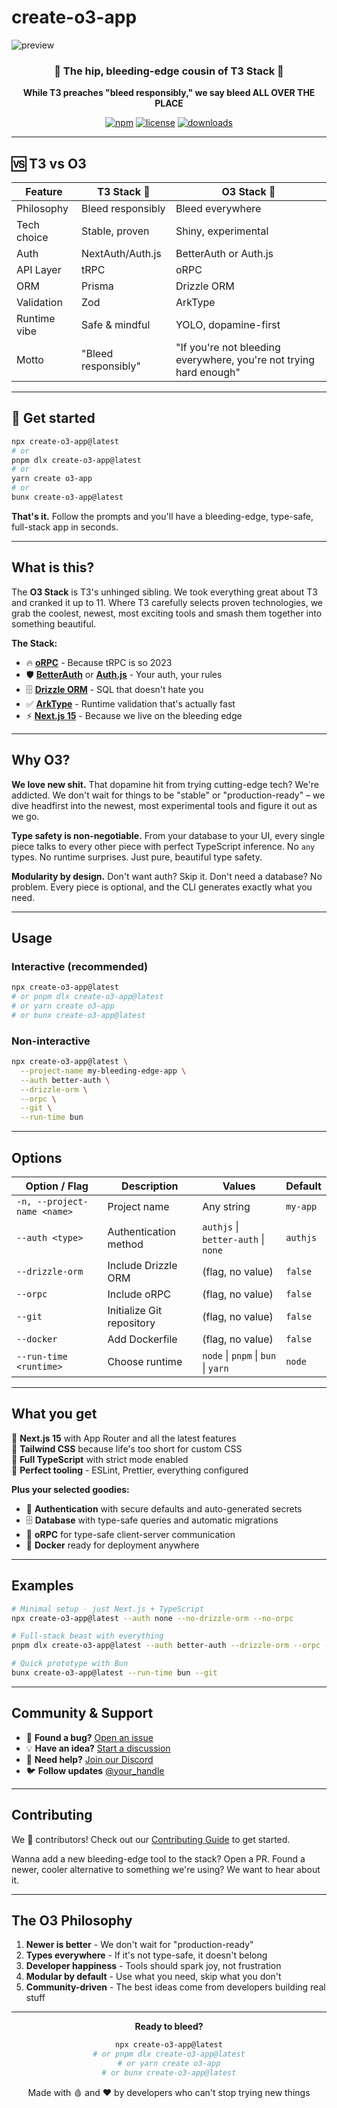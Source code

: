 # create-o3-app
![preview](https://res.cloudinary.com/tonyartz/image/upload/v1755974262/title_l6rwad.png)
<div align="center">
  <h3>🫧 The hip, bleeding-edge cousin of T3 Stack 🫧</h3>
  <p>
    <strong>While T3 preaches "bleed responsibly," we say bleed ALL OVER THE PLACE</strong>
  </p>
  
  [![npm](https://img.shields.io/npm/v/create-o3-app)](https://www.npmjs.com/package/create-o3-app)
  [![license](https://img.shields.io/github/license/your-org/create-o3-app)](LICENSE)
  [![downloads](https://img.shields.io/npm/dm/create-o3-app)](https://npmjs.com/package/create-o3-app)
</div>

---

## 🆚 T3 vs O3

| Feature      | T3 Stack 🧘         | O3 Stack 🫧                                                         |
| ------------ | ------------------- | ------------------------------------------------------------------ |
| Philosophy   | Bleed responsibly   | Bleed everywhere                                                   |
| Tech choice  | Stable, proven      | Shiny, experimental                                                |
| Auth         | NextAuth/Auth.js    | BetterAuth or Auth.js                                              |
| API Layer    | tRPC                | oRPC                                                               |
| ORM          | Prisma              | Drizzle ORM                                                        |
| Validation   | Zod                 | ArkType                                                            |
| Runtime vibe | Safe & mindful      | YOLO, dopamine-first                                               |
| Motto        | "Bleed responsibly" | "If you're not bleeding everywhere, you're not trying hard enough" |

---

## 🚀 Get started

```bash
npx create-o3-app@latest
# or
pnpm dlx create-o3-app@latest
# or
yarn create o3-app
# or
bunx create-o3-app@latest
```

**That's it.** Follow the prompts and you'll have a bleeding-edge, type-safe, full-stack app in seconds.

---

## What is this?

The **O3 Stack** is T3's unhinged sibling. We took everything great about T3 and cranked it up to 11. Where T3 carefully selects proven technologies, we grab the coolest, newest, most exciting tools and smash them together into something beautiful.

**The Stack:**

- 🔥 **[oRPC](https://orpc.unnoq.com/)** - Because tRPC is so 2023
- 🛡️ **[BetterAuth](https://better-auth.com/)** or **[Auth.js](https://authjs.dev/)** - Your auth, your rules
- 🗄️ **[Drizzle ORM](https://orm.drizzle.team/)** - SQL that doesn't hate you
- ✅ **[ArkType](https://arktype.io/)** - Runtime validation that's actually fast
- ⚡ **[Next.js 15](https://nextjs.org/)** - Because we live on the bleeding edge

---

## Why O3?

**We love new shit.** That dopamine hit from trying cutting-edge tech? We're addicted. We don't wait for things to be "stable" or "production-ready" – we dive headfirst into the newest, most experimental tools and figure it out as we go.

**Type safety is non-negotiable.** From your database to your UI, every single piece talks to every other piece with perfect TypeScript inference. No `any` types. No runtime surprises. Just pure, beautiful type safety.

**Modularity by design.** Don't want auth? Skip it. Don't need a database? No problem. Every piece is optional, and the CLI generates exactly what you need.

---

## Usage

### Interactive (recommended)

```bash
npx create-o3-app@latest
# or pnpm dlx create-o3-app@latest
# or yarn create o3-app
# or bunx create-o3-app@latest
```

### Non-interactive

```bash
npx create-o3-app@latest \
  --project-name my-bleeding-edge-app \
  --auth better-auth \
  --drizzle-orm \
  --orpc \
  --git \
  --run-time bun
```

---

## Options

| Option / Flag               | Description               | Values                              | Default  |
| --------------------------- | ------------------------- | ----------------------------------- | -------- |
| `-n, --project-name <name>` | Project name              | Any string                          | `my-app` |
| `--auth <type>`             | Authentication method     | `authjs` \| `better-auth` \| `none` | `authjs` |
| `--drizzle-orm`             | Include Drizzle ORM       | (flag, no value)                    | `false`  |
| `--orpc`                    | Include oRPC              | (flag, no value)                    | `false`  |
| `--git`                     | Initialize Git repository | (flag, no value)                    | `false`  |
| `--docker`                  | Add Dockerfile            | (flag, no value)                    | `false`  |
| `--run-time <runtime>`      | Choose runtime            | `node` \| `pnpm` \| `bun` \| `yarn` | `node`   |

---

## What you get

🎯 **Next.js 15** with App Router and all the latest features  
🎨 **Tailwind CSS** because life's too short for custom CSS  
📝 **Full TypeScript** with strict mode enabled  
🔧 **Perfect tooling** - ESLint, Prettier, everything configured

**Plus your selected goodies:**

- 🔐 **Authentication** with secure defaults and auto-generated secrets
- 🗄️ **Database** with type-safe queries and automatic migrations
- 📡 **oRPC** for type-safe client-server communication
- 🐳 **Docker** ready for deployment anywhere

---

## Examples

```bash
# Minimal setup - just Next.js + TypeScript
npx create-o3-app@latest --auth none --no-drizzle-orm --no-orpc

# Full-stack beast with everything
pnpm dlx create-o3-app@latest --auth better-auth --drizzle-orm --orpc --docker

# Quick prototype with Bun
bunx create-o3-app@latest --run-time bun --git
```

---

## Community & Support

- 🐛 **Found a bug?** [Open an issue](https://github.com/your-org/create-o3-app/issues)
- 💡 **Have an idea?** [Start a discussion](https://github.com/your-org/create-o3-app/discussions)
- 💬 **Need help?** [Join our Discord](https://discord.gg/your-invite)
- 🐦 **Follow updates** [@your_handle](https://twitter.com/your_handle)

---

## Contributing

We 💖 contributors! Check out our [Contributing Guide](CONTRIBUTING.md) to get started.

Wanna add a new bleeding-edge tool to the stack? Open a PR. Found a newer, cooler alternative to something we're using? We want to hear about it.

---

## The O3 Philosophy

1. **Newer is better** - We don't wait for "production-ready"
2. **Types everywhere** - If it's not type-safe, it doesn't belong
3. **Developer happiness** - Tools should spark joy, not frustration
4. **Modular by default** - Use what you need, skip what you don't
5. **Community-driven** - The best ideas come from developers building real stuff

---

<div align="center">
  <strong>Ready to bleed?</strong>
  
  ```bash
  npx create-o3-app@latest
  # or pnpm dlx create-o3-app@latest
  # or yarn create o3-app
  # or bunx create-o3-app@latest
  ```
  
  Made with 🩸 and ❤️ by developers who can't stop trying new things
</div>
